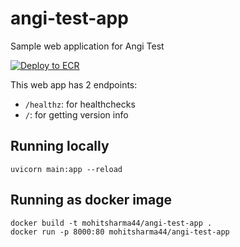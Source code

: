 # angi-test-app
Sample web application for Angi Test

[![Deploy to ECR](https://github.com/Mohitsharma44/angi-test-app/actions/workflows/build_and_push.yaml/badge.svg?branch=main)](https://github.com/Mohitsharma44/angi-test-app/actions/workflows/build_and_push.yaml)

This web app has 2 endpoints:
- `/healthz`: for healthchecks
- `/`: for getting version info

## Running locally
```
uvicorn main:app --reload
```

## Running as docker image
```
docker build -t mohitsharma44/angi-test-app .
docker run -p 8000:80 mohitsharma44/angi-test-app
```
